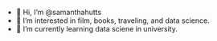 - 👋 Hi, I’m @samanthahutts
- 👀 I’m interested in film, books, traveling, and data science.
- 🌱 I’m currently learning data sciene in university.

<!---
samanthahutts/samanthahutts is a ✨ special ✨ repository because its `README.md` (this file) appears on your GitHub profile.
You can click the Preview link to take a look at your changes.
--->
